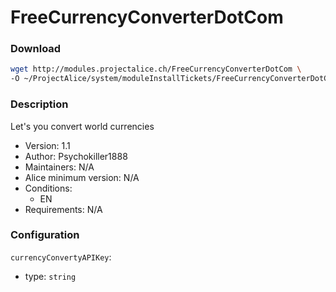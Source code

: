 # FreeCurrencyConverterDotCom

### Download
```bash
wget http://modules.projectalice.ch/FreeCurrencyConverterDotCom \
-O ~/ProjectAlice/system/moduleInstallTickets/FreeCurrencyConverterDotCom.install
```

### Description
Let's you convert world currencies

- Version: 1.1
- Author: Psychokiller1888
- Maintainers: N/A
- Alice minimum version: N/A
- Conditions:
  - EN
- Requirements: N/A


### Configuration

`currencyConvertyAPIKey`:
 - type: `string`

